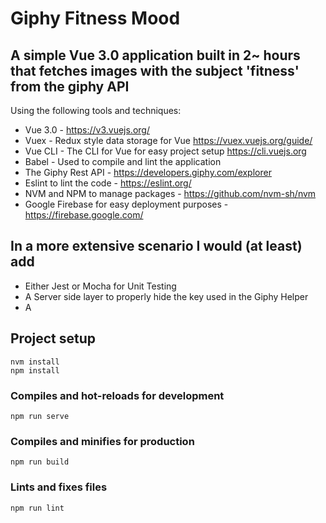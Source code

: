 # Giphy Fitness Mood

## A simple Vue 3.0 application built in 2~ hours that fetches images with the subject 'fitness' from the giphy API
Using the following tools and techniques:

* Vue 3.0 - https://v3.vuejs.org/
* Vuex - Redux style data storage for Vue https://vuex.vuejs.org/guide/
* Vue CLI - The CLI for Vue for easy project setup https://cli.vuejs.org
* Babel - Used to compile and lint the application
* The Giphy Rest API - https://developers.giphy.com/explorer
* Eslint to lint the code - https://eslint.org/
* NVM and NPM to manage packages - https://github.com/nvm-sh/nvm
* Google Firebase for easy deployment purposes - https://firebase.google.com/

## In a more extensive scenario I would (at least) add

* Either Jest or Mocha for Unit Testing
* A Server side layer to properly hide the key used in the Giphy Helper
* A

## Project setup
```
nvm install
npm install
```

### Compiles and hot-reloads for development
```
npm run serve
```

### Compiles and minifies for production
```
npm run build
```

### Lints and fixes files
```
npm run lint
```
